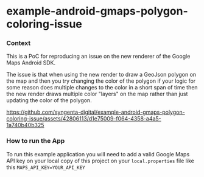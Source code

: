 # example-android-gmaps-polygon-coloring-issue

### Context
This is a PoC for reproducing an issue on the new renderer of the Google Maps Android SDK.

The issue is that when using the new render to draw a GeoJson polygon on the map and then you try changing the color of the polygon if your logic for some reason does multiple changes to the color in a short span of time then the new render draws multiple color "layers" on the map rather than just updating the color of the polygon.



https://github.com/syngenta-digital/example-android-gmaps-polygon-coloring-issue/assets/42806113/d1e75009-f064-4358-a4a5-1a740b40b325



### How to run the App
To run this example application you will need to add a valid Google Maps API key on your local copy of this project on your `local.properties` file like this `MAPS_API_KEY=YOUR_API_KEY`
